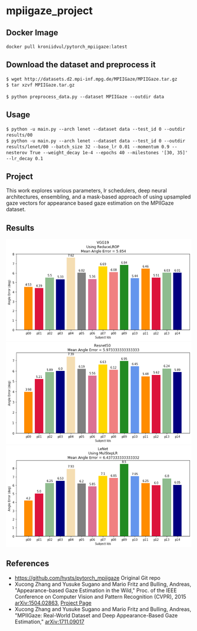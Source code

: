 # mpiigaze_project

## Docker Image

```
docker pull kroniidvul/pytorch_mpiigaze:latest
```

## Download the dataset and preprocess it

```
$ wget http://datasets.d2.mpi-inf.mpg.de/MPIIGaze/MPIIGaze.tar.gz
$ tar xzvf MPIIGaze.tar.gz

$ python preprocess_data.py --dataset MPIIGaze --outdir data
```

## Usage

```
$ python -u main.py --arch lenet --dataset data --test_id 0 --outdir results/00
$ python -u main.py --arch lenet --dataset data --test_id 0 --outdir results/lenet/00 --batch_size 32 --base_lr 0.01 --momentum 0.9 --nesterov True --weight_decay 1e-4 --epochs 40 --milestones '[30, 35]' --lr_decay 0.1
```

## Project
This work explores various parameters, lr schedulers, deep neural architectures, ensembling, and a mask-based approach of using upsampled gaze vectors for appearance based gaze estimation on the MPIIGaze dataset. 

## Results
![](figures/rfigs/vgg19_rlrop.png)
![](figures/rfigs/resnet50.png)
![](figures/rfigs/lenet_mlr.png)

## References
* https://github.com/hysts/pytorch_mpiigaze Original Git repo 
* Xucong Zhang and Yusuke Sugano and Mario Fritz and Bulling, Andreas, "Appearance-based Gaze Estimation in the Wild," Proc. of the IEEE Conference on Computer Vision and Pattern Recognition (CVPR), 2015 [arXiv:1504.02863]( https://arxiv.org/abs/1504.02863 ), [Project Page]( https://www.mpi-inf.mpg.de/departments/computer-vision-and-multimodal-computing/research/gaze-based-human-computer-interaction/appearance-based-gaze-estimation-in-the-wild/ )
* Xucong Zhang and Yusuke Sugano and Mario Fritz and Bulling, Andreas, "MPIIGaze: Real-World Dataset and Deep Appearance-Based Gaze Estimation," [arXiv:1711.09017]( https://arxiv.org/abs/1711.09017 )
